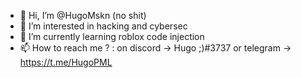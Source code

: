 - 👋 Hi, I’m @HugoMskn (no shit)
- 👀 I’m interested in hacking and cybersec 
- 🌱 I’m currently learning roblox code injection
- 📫 How to reach me ? : on discord -> Hugo ;)#3737 or telegram -> https://t.me/HugoPML

<!---
HugoMskn/HugoMskn is a ✨ special ✨ repository because its `README.md` (this file) appears on your GitHub profile.
You can click the Preview link to take a look at your changes.
--->

